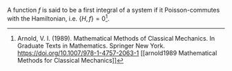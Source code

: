 A function $f$ is said to be a first integral of a system if it Poisson-commutes with the Hamiltonian, i.e. $\{H, f\} = 0$[^1].

[^1]: Arnold, V. I. (1989). Mathematical Methods of Classical Mechanics. In Graduate Texts in Mathematics. Springer New York. https://doi.org/10.1007/978-1-4757-2063-1 [[arnold1989 Mathematical Methods for Classical Mechanics]]